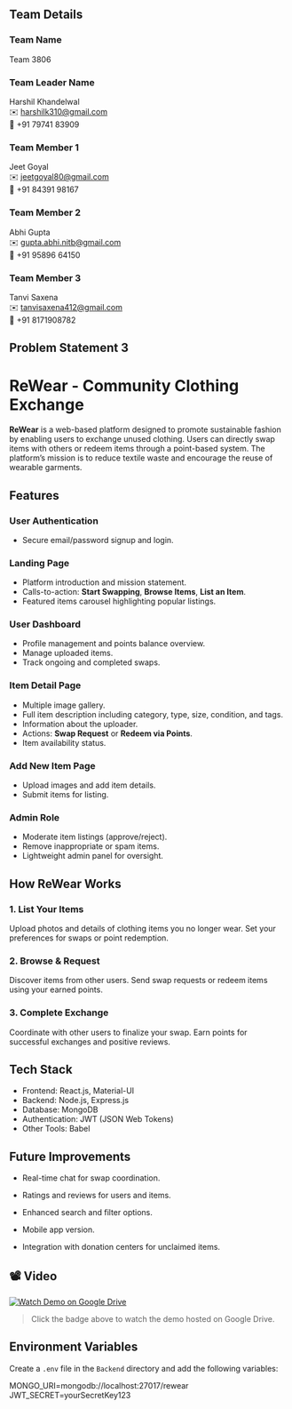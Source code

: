 ## Team Details
### Team Name 
Team 3806

### Team Leader Name 
Harshil Khandelwal  
✉️ harshilk310@gmail.com  
📱 +91 79741 83909

### Team Member 1
Jeet Goyal  
✉️ jeetgoyal80@gmail.com    
📱 +91 84391 98167

### Team Member 2
Abhi Gupta    
✉️ gupta.abhi.nitb@gmail.com  
📱 +91 95896 64150

### Team Member 3
Tanvi Saxena    
✉️ tanvisaxena412@gmail.com    
📱 +91 8171908782

## Problem Statement 3
# ReWear - Community Clothing Exchange

**ReWear** is a web-based platform designed to promote sustainable fashion by enabling users to exchange unused clothing. Users can directly swap items with others or redeem items through a point-based system. The platform’s mission is to reduce textile waste and encourage the reuse of wearable garments.

## Features

### User Authentication
- Secure email/password signup and login.

### Landing Page
- Platform introduction and mission statement.
- Calls-to-action: **Start Swapping**, **Browse Items**, **List an Item**.
- Featured items carousel highlighting popular listings.

### User Dashboard
- Profile management and points balance overview.
- Manage uploaded items.
- Track ongoing and completed swaps.

### Item Detail Page
- Multiple image gallery.
- Full item description including category, type, size, condition, and tags.
- Information about the uploader.
- Actions: **Swap Request** or **Redeem via Points**.
- Item availability status.

### Add New Item Page
- Upload images and add item details.
- Submit items for listing.

### Admin Role
- Moderate item listings (approve/reject).
- Remove inappropriate or spam items.
- Lightweight admin panel for oversight.

## How ReWear Works

### 1. List Your Items  
Upload photos and details of clothing items you no longer wear. Set your preferences for swaps or point redemption.

### 2. Browse & Request  
Discover items from other users. Send swap requests or redeem items using your earned points.

### 3. Complete Exchange  
Coordinate with other users to finalize your swap. Earn points for successful exchanges and positive reviews.

## Tech Stack

- Frontend: React.js, Material-UI
- Backend: Node.js, Express.js
- Database: MongoDB
- Authentication: JWT (JSON Web Tokens)
- Other Tools: Babel

## Future Improvements
- Real-time chat for swap coordination.

- Ratings and reviews for users and items.

- Enhanced search and filter options.

- Mobile app version.

- Integration with donation centers for unclaimed items.

## 📽️ Video

[![Watch Demo on Google Drive](https://img.shields.io/badge/Watch%20Demo-Google%20Drive-blue?logo=google-drive)]([https://drive.google.com/file/d/VIDEO_ID/view?usp=sharing](https://drive.google.com/file/d/1JJ0FekBHfBrvwpEIEAShBl5lrG5wW2rd/view?usp=drive_link))

> Click the badge above to watch the demo hosted on Google Drive.


## Environment Variables

Create a `.env` file in the `Backend` directory and add the following variables:

MONGO_URI=mongodb://localhost:27017/rewear
JWT_SECRET=yourSecretKey123


